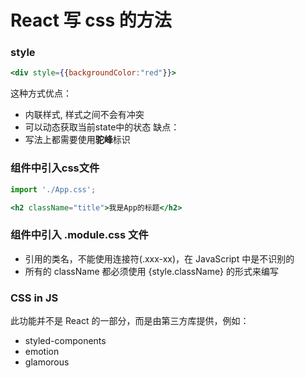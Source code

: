 # React 写 css 的方法
### style
```jsx
<div style={{backgroundColor:"red"}}>
```

这种方式优点：
- 内联样式, 样式之间不会有冲突
- 可以动态获取当前state中的状态
缺点：
- 写法上都需要使用**驼峰**标识

### 组件中引入css文件

```jsx
import './App.css';

<h2 className="title">我是App的标题</h2>
```

### 组件中引入 .module.css 文件

- 引用的类名，不能使用连接符(.xxx-xx)，在 JavaScript 中是不识别的
- 所有的 className 都必须使用 {style.className} 的形式来编写


### CSS in JS

此功能并不是 React 的一部分，而是由第三方库提供，例如：

- styled-components
- emotion
- glamorous